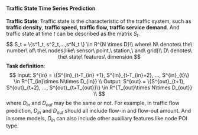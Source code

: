 #### Traffic State Time Series Prediction

**Traffic State**: Traffic state is the characteristic of the traffic system, such as **traffic density**, **traffic speed, traffic flow, traffic service demand**. And traffic state at time $t$ can be described as the matrix $S_t$.
$$
S_t = \{s^1_t, s^2_t,...,s^N_t \} \in R^{N \times D}\\ where\ N\ denotes\ the\ number\ of\ the\ nodes(like\ sensor\ point,\ station,\ and\ grid)\\ D\ denotes\ the\ state\ features\ dimension
$$
**Task definition**:
$$
Input: S^{in} = \{S^{in}_{t-T_{in} +1}, S^{in}_{t-T_{in}+2}, ..., S^{in}_{t}\} \in R^{T_{in}\times N\times D_{in}} \\
Output: S^{out} = \{S^{out}_{t+1}, S^{out}_{t+2}, ..., S^{out}_{t+T_{out}}\} \in R^{T_{out}\times N\times D_{out}} \\
$$
where $D_{in}$ and $D_{out}$ may be the same or not. For example, in traffic flow prediction, $D_{in}$ and $D_{out}$ should all include flow-in and flow-out amount. And in some models, $D_{in}$ can also include other auxiliary features like node POI type.